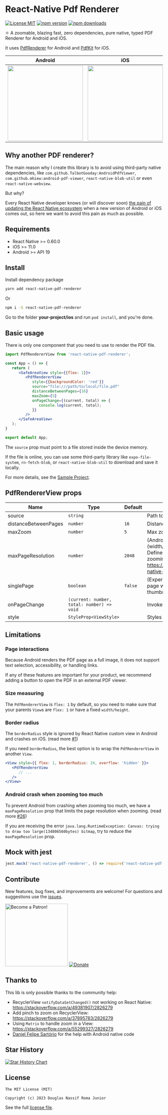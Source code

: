 # React-Native Pdf Renderer

[![License MIT](https://img.shields.io/badge/licence-MIT-blue.svg)](https://github.com/douglasjunior/react-native-pdf-renderer/blob/main/LICENSE)
[![npm version](https://img.shields.io/npm/v/react-native-pdf-renderer.svg)](https://www.npmjs.com/package/react-native-pdf-renderer?activeTab=versions)
[![npm downloads](https://img.shields.io/npm/dt/react-native-pdf-renderer.svg)](https://www.npmjs.com/package/react-native-pdf-renderer)

⚛ A zoomable, blazing fast, zero dependencies, pure native, typed PDF Renderer for Android and iOS.

It uses [PdfRenderer](https://developer.android.com/reference/android/graphics/pdf/PdfRenderer) for Android and [PdfKit](https://developer.apple.com/documentation/pdfkit) for iOS.

|Android|iOS|
|-|-|
|<img src="https://github.com/douglasjunior/react-native-pdf-renderer/raw/main/screenshots/android.gif" width="240"/>|<img src="https://github.com/douglasjunior/react-native-pdf-renderer/raw/main/screenshots/ios.gif" width="240"/>

## Why another PDF renderer?

The main reason why I create this library is to avoid using third-party native dependencies, like `com.github.TalbotGooday:AndroidPdfViewer`, `com.github.mhiew:android-pdf-viewer`, `react-native-blob-util` or even `react-native-webview`. 

But why?

Every React Native developer knows (or will discover soon) [the pain of updating the React Native ecosystem](https://x.com/flexbox_/status/1806786055057674337) when a new version of Android or iOS comes out, so here we want to avoid this pain as much as possible.

## Requirements

- React Native >= 0.60.0
- iOS >= 11.0
- Android >= API 19

## Install

Install dependency package
```bash
yarn add react-native-pdf-renderer
```
Or
```bash
npm i -S react-native-pdf-renderer
```

Go to the folder **your-project/ios** and run `pod install`, and you're done. 

## Basic usage

There is only one component that you need to use to render the PDF file.

```jsx
import PdfRendererView from 'react-native-pdf-renderer';

const App = () => {
   return (
      <SafeAreaView style={{flex: 1}}>
         <PdfRendererView
            style={{backgroundColor: 'red'}}
            source="file:///path/to/local/file.pdf"
            distanceBetweenPages={16}
            maxZoom={5}
            onPageChange={(current, total) => {
               console.log(current, total);
            }}
         />
      </SafeAreaView>
   );
}

export default App;
```

The `source` prop must point to a file stored inside the device memory. 

If the file is online, you can use some third-party library like `expo-file-system`, `rn-fetch-blob`, or `react-native-blob-util` to download and save it locally.

For more details, see the [Sample Project](https://github.com/douglasjunior/react-native-pdf-renderer/blob/main/Sample/App.tsx).

## PdfRendererView props

|Name|Type|Default|Description|
|-|-|-|-|
|source|`string`||Path to a file stored on the device.|
|distanceBetweenPages|`number`|`16`|Distance in `DPI` between pages.|
|maxZoom|`number`|`5`|Max zoom scale.|
|maxPageResolution|`number`|`2048`|(Android only) Max page resolution (width/height) in pixels when zooming. Defined to prevent Android crash when zooming too much: https://github.com/douglasjunior/react-native-pdf-renderer/issues/26 . |
|singlePage|`boolean`|`false`|(Experimental) Renders only the first page without scroll. (useful for display thumbnail)|
|onPageChange|`(current: number, total: number) => void`||Invoked on pages scroll.|
|style|`StyleProp<ViewStyle>`||Styles to be applied to the native [view](https://reactnative.dev/docs/view-style-props).|

## Limitations

### Page interactions

Because Android renders the PDF page as a full image, it does not support text selection, accessibility, or handling links. 

If any of these features are important for your product, we recommend adding a button to open the PDF in an external PDF viewer.

### Size measuring

The `PdfRendererView` is `flex: 1` by default, so you need to make sure that your parents `View`s are `flex: 1` or have a fixed `width/height`.

### Border radius

The `borderRadius` style is ignored by React Native custom view in Android and crashes on iOS. (read more [#1](https://github.com/douglasjunior/react-native-pdf-renderer/issues/1#issuecomment-1483395465))

If you need `borderRadius`, the best option is to wrap the `PdfRendererView` in another `View`.

```jsx
<View style={{ flex: 1, borderRadius: 24, overflow: 'hidden' }}>
   <PdfRendererView
      // ...
   />
</View>
```

### Android crash when zooming too much

To prevent Android from crashing when zooming too much, we have a `maxPageResolution` prop that limits the page resolution when zooming. (read more [#26](https://github.com/douglasjunior/react-native-pdf-renderer/issues/26))

If you are receiving the error `java.lang.RuntimeException: Canvas: trying to draw too large(134806560bytes) bitmap`, try to reduce the `maxPageResolution` prop.

## Mock with jest

```js
jest.mock('react-native-pdf-renderer', () => require('react-native-pdf-renderer/dist/mock'));
```

## Contribute

New features, bug fixes, and improvements are welcome! For questions and suggestions use the [issues](https://github.com/douglasjunior/react-native-pdf-renderer/issues).

<a href="https://www.patreon.com/douglasjunior"><img src="http://i.imgur.com/xEO164Z.png" alt="Become a Patron!" width="200" /></a>
[![Donate](https://www.paypalobjects.com/en_US/i/btn/btn_donateCC_LG.gif)](https://paypal.me/douglasnassif)

## Thanks to

This lib is only possible thanks to the community help:

- RecyclerView `notifyDataSetChanged()` not working on React Native: https://stackoverflow.com/a/49381907/2826279
- Add pinch to zoom on RecyclerView: https://stackoverflow.com/a/37895783/2826279
- Using `Matrix` to handle zoom in a View: https://stackoverflow.com/a/55299327/2826279
- [Daniel Felipe Sartório](https://github.com/danielfelipesartorio) for the help with Android native code

## Star History

[![Star History Chart](https://api.star-history.com/svg?repos=douglasjunior/react-native-pdf-renderer&type=Date)](https://star-history.com/#douglasjunior/react-native-pdf-renderer)

## License

```
The MIT License (MIT)

Copyright (c) 2023 Douglas Nassif Roma Junior
```

See the full [license file](https://github.com/douglasjunior/react-native-pdf-renderer/blob/main/LICENSE).
